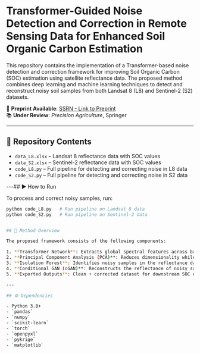 # Transformer-Guided Noise Detection and Correction in Remote Sensing Data for Enhanced Soil Organic Carbon Estimation

This repository contains the implementation of a Transformer-based noise detection and correction framework for improving Soil Organic Carbon (SOC) estimation using satellite reflectance data. The proposed method combines deep learning and machine learning techniques to detect and reconstruct noisy soil samples from both Landsat 8 (L8) and Sentinel-2 (S2) datasets.

📄 **Preprint Available**: [SSRN - Link to Preprint](https://papers.ssrn.com/sol3/papers.cfm?abstract_id=5205193)  
📚 **Under Review**: *Precision Agriculture*, Springer

---

## 📁 Repository Contents

- `data_L8.xlsx` – Landsat 8 reflectance data with SOC values
- `data_S2.xlsx` – Sentinel-2 reflectance data with SOC values
- `code_L8.py` – Full pipeline for detecting and correcting noise in L8 data
- `code_S2.py` – Full pipeline for detecting and correcting noise in S2 data

---## ▶️ How to Run

To process and correct noisy samples, run:

```bash
python code_L8.py   # Run pipeline on Landsat 8 data
python code_S2.py   # Run pipeline on Sentinel-2 data


## 🧠 Method Overview

The proposed framework consists of the following components:

1. **Transformer Network**: Extracts global spectral features across bands.
2. **Principal Component Analysis (PCA)**: Reduces dimensionality while retaining essential information.
3. **Isolation Forest**: Identifies noisy samples in the reflectance data.
4. **Conditional GAN (cGAN)**: Reconstructs the reflectance of noisy samples to align with clean data.
5. **Exported Outputs**: Clean + corrected dataset for downstream SOC estimation.

---

## ⚙️ Dependencies

- Python 3.8+
- `pandas`
- `numpy`
- `scikit-learn`
- `torch`
- `openpyxl`
- `pykrige`
- `matplotlib`

